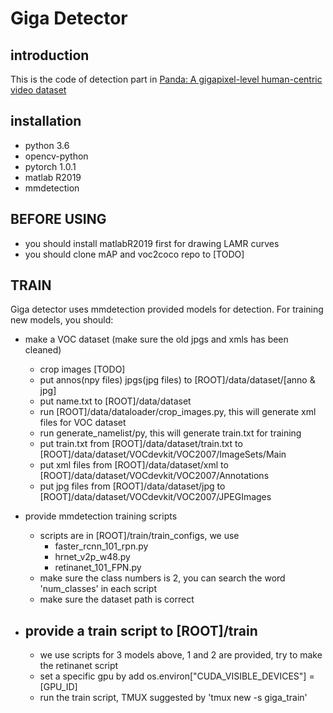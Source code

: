 # Giga Detector

## introduction

This is the code of detection part in [Panda: A gigapixel-level human-centric video dataset](https://openaccess.thecvf.com/content_CVPR_2020/papers/Wang_PANDA_A_Gigapixel-Level_Human-Centric_Video_Dataset_CVPR_2020_paper.pdf)

## installation

- python 3.6
- opencv-python
- pytorch 1.0.1
- matlab R2019
- mmdetection

## BEFORE USING
- you should install matlabR2019 first for drawing LAMR curves
- you should clone mAP and voc2coco repo to [TODO]

## TRAIN
 Giga detector uses mmdetection provided models for detection.
 For training new models, you should:
 - make a VOC dataset (make sure the old jpgs and xmls has been cleaned)
    - crop images [TODO]
    - put annos(npy files) jpgs(jpg files) to [ROOT]/data/dataset/[anno & jpg]
    - put name.txt to [ROOT]/data/dataset
    - run [ROOT]/data/dataloader/crop_images.py, this will generate xml files for VOC dataset
    - run generate_namelist/py, this will generate train.txt for training
    - put train.txt from [ROOT]/data/dataset/train.txt to [ROOT]/data/dataset/VOCdevkit/VOC2007/ImageSets/Main
    - put xml files from [ROOT]/data/dataset/xml to [ROOT]/data/dataset/VOCdevkit/VOC2007/Annotations
    - put jpg files from [ROOT]/data/dataset/jpg to [ROOT]/data/dataset/VOCdevkit/VOC2007/JPEGImages
    
 - provide mmdetection training scripts 
    - scripts are in [ROOT]/train/train_configs, we use 
        - faster_rcnn_101_rpn.py
        - hrnet_v2p_w48.py
        - retinanet_101_FPN.py
    - make sure the class numbers is 2, you can search the word 'num_classes' in each script
    - make sure the dataset path is correct
 - provide a train script to [ROOT]/train
    -
    - we use scripts for 3 models above, 1 and 2 are provided, try to make the retinanet script
    - set a specific gpu by add os.environ["CUDA_VISIBLE_DEVICES"] = [GPU_ID]
    - run the train script, TMUX suggested by 'tmux new -s giga_train'





